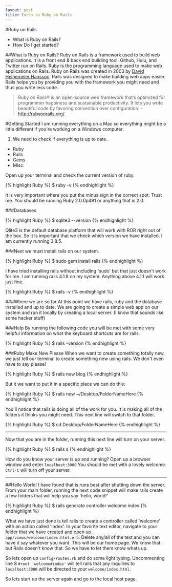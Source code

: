 ```yaml
---
layout: post
title: Intro to Ruby on Rails
---
```


#Ruby on Rails
- What is Ruby on Rails?
- How Do I get started?

##What is Ruby on Rails?
Ruby on Rails is a framework used to build web applications. It is a front end & back end building tool. Github, Hulu, and Twitter run on Rails. Ruby is the programming language used to make web applications on Rails. Ruby on Rails was created in 2003 by [David Heinemeier Hansson](http://david.heinemeierhansson.com/). Rails was designed to make building web apps easier. Rails helps you by providing you with the framework you might need and thus you write less code.

>Ruby on Rails® is an open-source web framework that’s optimized
for programmer happiness and sustainable productivity. It lets you
write beautiful code by favoring convention over configuration.
-http://rubyonrails.org/

#Getting Started
I am running everything on a Mac so everything might be a little different if you're working on a Windows computer. 

1. We need to check if everything is up to date. 
- Ruby
- Rails
- Gems
- Misc.

Open up your terminal and check the current version of ruby.

{% highlight Ruby %}
$ ruby -v
{% endhighlight %}

It is very important where you put the minus sign in the correct spot. Trust me. You should be running Ruby 2.0.0p481 or anything that is 2.0.

###Databases

{% highlight Ruby %}
$ sqlite3 --version
{% endhighlight %}

Qlite3 is the default database platform that will work with ROR right out of the box. So it is important that we check which version we have installed. I am currently running 3.8.5. 

###Next we must install rails on our system.

{% highlight Ruby %}
$ sudo gem install rails
{% endhighlight %}

I have tried installing rails without including 'sudo' but that just doesn't work for me. I am running rails 4.1.8 on my system. Anything above 4.1.1 will work just fine. 

{% highlight Ruby %}
$ rails -v
{% endhighlight %}



###Where we are so far
At this point we have rails, ruby and the database installed and up to date.
We are going to create a simple web app on our system and run it locally by creating a local server. (I know that sounds like some hacker stuff) 

###Help 
By running the following code you will be met with some very helpful information on what the keyboard shortcuts are for rails.

{% highlight Ruby %}
$ rails -version
{% endhighlight %}

###Ruby Make New Please
When we want to create something totally new, we just tell our terminal to create something new using rails. We don't even have to say please!

{% highlight Ruby %}
$ rails new blog
{% endhighlight %}

But it we want to put it in a specific place we can do this:

{% highlight Ruby %}
$ rails new ~/Desktop/FolderNameHere
{% endhighlight %}

You'll notice that rails is doing all of the work for you. It is making all of the folders it thinks you might need. This next line will switch to that folder.

{% highlight Ruby %}
$ cd Desktop/FolderNameHere
{% endhighlight %}

***
Now that you are in the folder, running this next line will turn on your server.

{% highlight Ruby %}
$ rails s
{% endhighlight %}

How do you know your server is up and running? Open up a browser window and enter `localhost:3000` You should be met with a lovely welcome.  `Ctrl-C` will turn off your server. 
***

##Hello World!
I have found that is runs best after shutting down the server. From your main folder, running the next code snippet will make rails create a few folders that will help you say 'hello, world!'

{% highlight Ruby %}
$ rails generate controller welcome index
{% endhighlight %}

What we have just done is tell rails to create a controller called 'welcome' with an action called 'index'. In your favorite text editor, navigate to your folder that we have created and open up `app/views/welcome/index.html.erb`. Delete any/all of the text and you can have it say whatever you want. This will be our home page. We know that but Rails doesn't know that. So we have to let them know whats up. 

So lets open up `config/routes.rb` and do some light typing. Uncommenting line 8 `#root 'welcome#index'` will tell rails that any inquiries to `localhost:3000` will be directed to your `welcome/index.html`. 

So lets start up the server again and go to the local host page. 
